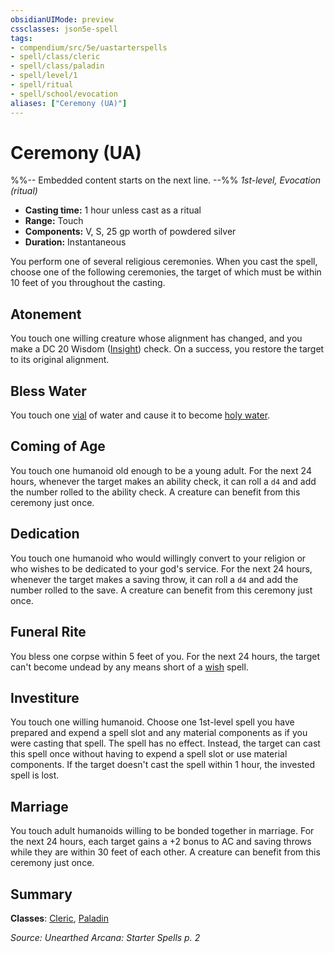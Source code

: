 ```yaml
---
obsidianUIMode: preview
cssclasses: json5e-spell
tags:
- compendium/src/5e/uastarterspells
- spell/class/cleric
- spell/class/paladin
- spell/level/1
- spell/ritual
- spell/school/evocation
aliases: ["Ceremony (UA)"]
---
```

# Ceremony (UA)
%%-- Embedded content starts on the next line. --%%
*1st-level, Evocation (ritual)*  

- **Casting time:** 1 hour unless cast as a ritual
- **Range:** Touch
- **Components:** V, S, 25 gp worth of powdered silver
- **Duration:** Instantaneous

You perform one of several religious ceremonies. When you cast the spell, choose one of the following ceremonies, the target of which must be within 10 feet of you throughout the casting.

## Atonement

You touch one willing creature whose alignment has changed, and you make a DC 20 Wisdom ([Insight](/Systems/5e/rules/skills.md#Insight)) check. On a success, you restore the target to its original alignment.

## Bless Water

You touch one [vial](/Systems/5e/items/vial.md) of water and cause it to become [holy water](/Systems/5e/items/holy-water-flask.md).

## Coming of Age

You touch one humanoid old enough to be a young adult. For the next 24 hours, whenever the target makes an ability check, it can roll a `d4` and add the number rolled to the ability check. A creature can benefit from this ceremony just once.

## Dedication

You touch one humanoid who would willingly convert to your religion or who wishes to be dedicated to your god's service. For the next 24 hours, whenever the target makes a saving throw, it can roll a `d4` and add the number rolled to the save. A creature can benefit from this ceremony just once.

## Funeral Rite

You bless one corpse within 5 feet of you. For the next 24 hours, the target can't become undead by any means short of a [wish](/Systems/5e/spells/wish.md) spell.

## Investiture

You touch one willing humanoid. Choose one 1st-level spell you have prepared and expend a spell slot and any material components as if you were casting that spell. The spell has no effect. Instead, the target can cast this spell once without having to expend a spell slot or use material components. If the target doesn't cast the spell within 1 hour, the invested spell is lost.

## Marriage

You touch adult humanoids willing to be bonded together in marriage. For the next 24 hours, each target gains a +2 bonus to AC and saving throws while they are within 30 feet of each other. A creature can benefit from this ceremony just once.

## Summary

**Classes**: [Cleric](/Systems/5e/classes/cleric.md), [Paladin](/Systems/5e/classes/paladin.md)

*Source: Unearthed Arcana: Starter Spells p. 2*